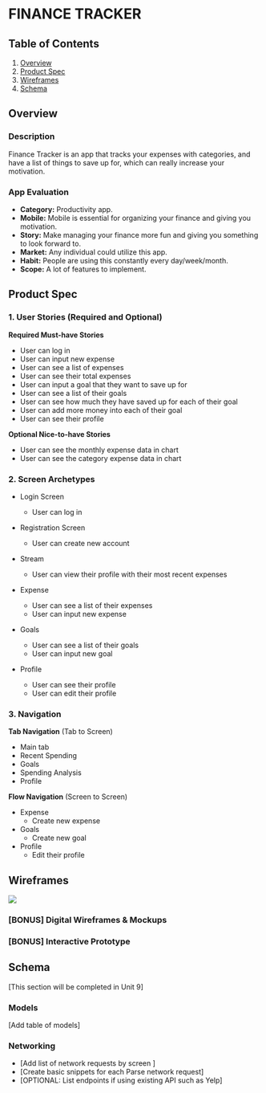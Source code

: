 # FINANCE TRACKER 

## Table of Contents

1. [Overview](#Overview)
2. [Product Spec](#Product-Spec)
3. [Wireframes](#Wireframes)
4. [Schema](#Schema)

## Overview

### Description

Finance Tracker is an app that tracks your expenses with categories, and have a list of things to save up for, which can really increase your motivation.

### App Evaluation

  -   **Category:** Productivity app.
  -   **Mobile:** Mobile is essential for organizing your finance and giving you motivation. 
   - **Story:** Make managing your finance more fun and giving you something to look forward to. 
   - **Market:** Any individual could utilize this app. 
   - **Habit:** People are using this constantly every day/week/month. 
   - **Scope:** A lot of features to implement.

## Product Spec

### 1. User Stories (Required and Optional)

**Required Must-have Stories**

* User can log in 
* User can input new expense 
* User can see a list of expenses 
* User can see their total expenses 
* User can input a goal that they want to save up for 
* User can see a list of their goals 
* User can see how much they have saved up for each of their goal 
* User can add more money into each of their goal 
* User can see their profile

**Optional Nice-to-have Stories**

* User can see the monthly expense data in chart 
* User can see the category expense data in chart

### 2. Screen Archetypes

- Login Screen 
    - User can log in 
- Registration Screen
    - User can create new account 
- Stream
    - User can view their profile with their most recent expenses 
- Expense 
    - User can see a list of their expenses 
    - User can input new expense 

- Goals 
    - User can see a list of their goals 
    - User can input new goal 
- Profile 
    - User can see their profile 
    - User can edit their profile 

### 3. Navigation

**Tab Navigation** (Tab to Screen)

* Main tab 
* Recent Spending 
* Goals
* Spending Analysis 
* Profile

**Flow Navigation** (Screen to Screen)

- Expense 
    - Create new expense
- Goals 
    - Create new goal 
- Profile 
    - Edit their profile 

## Wireframes

![](IMG_0075.HEIC)


### [BONUS] Digital Wireframes & Mockups


### [BONUS] Interactive Prototype

## Schema 

[This section will be completed in Unit 9]

### Models

[Add table of models]

### Networking

- [Add list of network requests by screen ]
- [Create basic snippets for each Parse network request]
- [OPTIONAL: List endpoints if using existing API such as Yelp]
